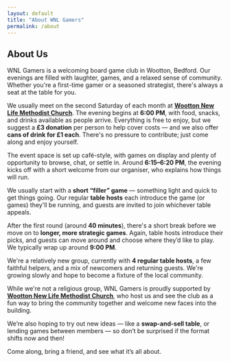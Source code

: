 ```yaml
---
layout: default
title: "About WNL Gamers"
permalink: /about
---
```


## About Us

WNL Gamers is a welcoming board game club in Wootton, Bedford. Our evenings are filled with laughter, games, and a relaxed sense of community. Whether you're a first-time gamer or a seasoned strategist, there's always a seat at the table for you.

We usually meet on the second Saturday of each month at [**Wootton New Life Methodist Church**](https://maps.app.goo.gl/3PZ1GrVyryVJnVL29). The evening begins at **6:00 PM**, with food, snacks, and drinks available as people arrive. Everything is free to enjoy, but we suggest a **£3 donation** per person to help cover costs — and we also offer **cans of drink for £1 each**. There's no pressure to contribute; just come along and enjoy yourself.

The event space is set up café-style, with games on display and plenty of opportunity to browse, chat, or settle in. Around **6:15–6:20 PM**, the evening kicks off with a short welcome from our organiser, who explains how things will run.

We usually start with a **short “filler” game** — something light and quick to get things going. Our regular **table hosts** each introduce the game (or games) they'll be running, and guests are invited to join whichever table appeals.

After the first round (around **40 minutes**), there's a short break before we move on to **longer, more strategic games**. Again, table hosts introduce their picks, and guests can move around and choose where they’d like to play. We typically wrap up around **9:00 PM**.

We're a relatively new group, currently with **4 regular table hosts**, a few faithful helpers, and a mix of newcomers and returning guests. We're growing slowly and hope to become a fixture of the local community.

While we're not a religious group, WNL Gamers is proudly supported by [**Wootton New Life Methodist Church**](https://www.woottonnewlife.com/), who host us and see the club as a fun way to bring the community together and welcome new faces into the building.

We’re also hoping to try out new ideas — like a **swap-and-sell table**, or lending games between members — so don’t be surprised if the format shifts now and then!

Come along, bring a friend, and see what it’s all about.

